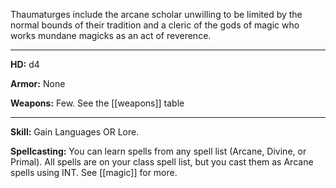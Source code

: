 Thaumaturges include the arcane scholar unwilling to be limited by the normal bounds of their tradition and a cleric of the gods of magic who works mundane magicks as an act of reverence. 

---

**HD:** d4

**Armor:** None  

**Weapons:** Few. See the [[weapons]] table

---

**Skill:** Gain Languages OR Lore.

**Spellcasting:** You can learn spells from any spell list (Arcane, Divine, or Primal). All spells are on your class spell list, but you cast them as Arcane spells using INT. See [[magic]] for more.
